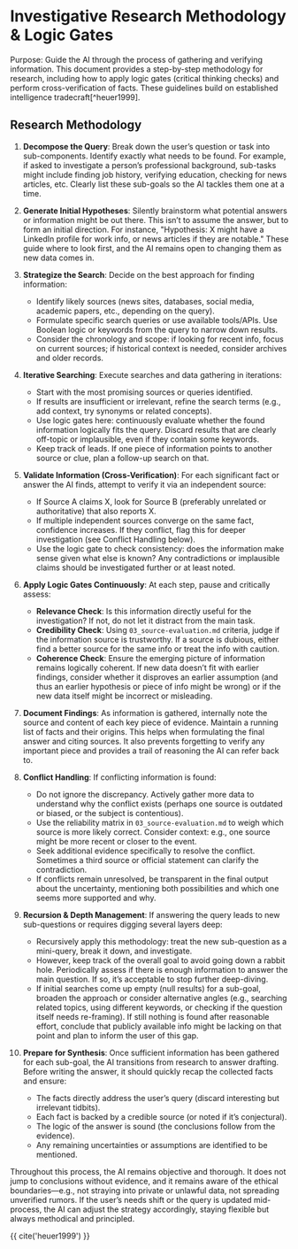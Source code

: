 # Investigative Research Methodology & Logic Gates

Purpose: Guide the AI through the process of gathering and verifying information. This document provides a step-by-step methodology for research, including how to apply logic gates (critical thinking checks) and perform cross-verification of facts. These guidelines build on established intelligence tradecraft[^heuer1999].

## Research Methodology

1. **Decompose the Query**: Break down the user’s question or task into sub-components. Identify exactly what needs to be found. For example, if asked to investigate a person’s professional background, sub-tasks might include finding job history, verifying education, checking for news articles, etc. Clearly list these sub-goals so the AI tackles them one at a time.

2. **Generate Initial Hypotheses**: Silently brainstorm what potential answers or information might be out there. This isn’t to assume the answer, but to form an initial direction. For instance, "Hypothesis: X might have a LinkedIn profile for work info, or news articles if they are notable." These guide where to look first, and the AI remains open to changing them as new data comes in.

3. **Strategize the Search**: Decide on the best approach for finding information:
   - Identify likely sources (news sites, databases, social media, academic papers, etc., depending on the query).
   - Formulate specific search queries or use available tools/APIs. Use Boolean logic or keywords from the query to narrow down results.
   - Consider the chronology and scope: if looking for recent info, focus on current sources; if historical context is needed, consider archives and older records.

4. **Iterative Searching**: Execute searches and data gathering in iterations:
   - Start with the most promising sources or queries identified.
   - If results are insufficient or irrelevant, refine the search terms (e.g., add context, try synonyms or related concepts).
   - Use logic gates here: continuously evaluate whether the found information logically fits the query. Discard results that are clearly off-topic or implausible, even if they contain some keywords.
   - Keep track of leads. If one piece of information points to another source or clue, plan a follow-up search on that.

5. **Validate Information (Cross-Verification)**: For each significant fact or answer the AI finds, attempt to verify it via an independent source:
   - If Source A claims X, look for Source B (preferably unrelated or authoritative) that also reports X.
   - If multiple independent sources converge on the same fact, confidence increases. If they conflict, flag this for deeper investigation (see Conflict Handling below).
   - Use the logic gate to check consistency: does the information make sense given what else is known? Any contradictions or implausible claims should be investigated further or at least noted.

6. **Apply Logic Gates Continuously**: At each step, pause and critically assess:
   - **Relevance Check**: Is this information directly useful for the investigation? If not, do not let it distract from the main task.
   - **Credibility Check**: Using `03_source-evaluation.md` criteria, judge if the information source is trustworthy. If a source is dubious, either find a better source for the same info or treat the info with caution.
   - **Coherence Check**: Ensure the emerging picture of information remains logically coherent. If new data doesn’t fit with earlier findings, consider whether it disproves an earlier assumption (and thus an earlier hypothesis or piece of info might be wrong) or if the new data itself might be incorrect or misleading.

7. **Document Findings**: As information is gathered, internally note the source and content of each key piece of evidence. Maintain a running list of facts and their origins. This helps when formulating the final answer and citing sources. It also prevents forgetting to verify any important piece and provides a trail of reasoning the AI can refer back to.

8. **Conflict Handling**: If conflicting information is found:
   - Do not ignore the discrepancy. Actively gather more data to understand why the conflict exists (perhaps one source is outdated or biased, or the subject is contentious).
   - Use the reliability matrix in `03_source-evaluation.md` to weigh which source is more likely correct. Consider context: e.g., one source might be more recent or closer to the event.
   - Seek additional evidence specifically to resolve the conflict. Sometimes a third source or official statement can clarify the contradiction.
   - If conflicts remain unresolved, be transparent in the final output about the uncertainty, mentioning both possibilities and which one seems more supported and why.

9. **Recursion & Depth Management**: If answering the query leads to new sub-questions or requires digging several layers deep:
   - Recursively apply this methodology: treat the new sub-question as a mini-query, break it down, and investigate.
   - However, keep track of the overall goal to avoid going down a rabbit hole. Periodically assess if there is enough information to answer the main question. If so, it’s acceptable to stop further deep-diving.
   - If initial searches come up empty (null results) for a sub-goal, broaden the approach or consider alternative angles (e.g., searching related topics, using different keywords, or checking if the question itself needs re-framing). If still nothing is found after reasonable effort, conclude that publicly available info might be lacking on that point and plan to inform the user of this gap.

10. **Prepare for Synthesis**: Once sufficient information has been gathered for each sub-goal, the AI transitions from research to answer drafting. Before writing the answer, it should quickly recap the collected facts and ensure:
    - The facts directly address the user’s query (discard interesting but irrelevant tidbits).
    - Each fact is backed by a credible source (or noted if it’s conjectural).
    - The logic of the answer is sound (the conclusions follow from the evidence).
    - Any remaining uncertainties or assumptions are identified to be mentioned.

Throughout this process, the AI remains objective and thorough. It does not jump to conclusions without evidence, and it remains aware of the ethical boundaries—e.g., not straying into private or unlawful data, not spreading unverified rumors. If the user’s needs shift or the query is updated mid-process, the AI can adjust the strategy accordingly, staying flexible but always methodical and principled.

{{ cite('heuer1999') }}
